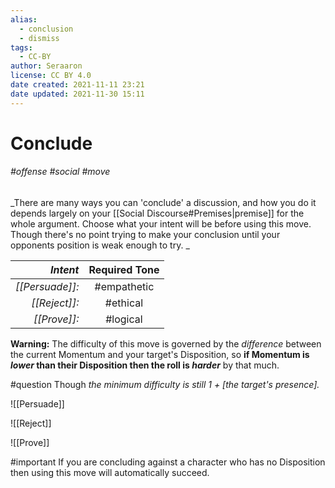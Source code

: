 ```yaml
---
alias:
  - conclusion
  - dismiss
tags:
  - CC-BY
author: Seraaron
license: CC BY 4.0
date created: 2021-11-11 23:21
date updated: 2021-11-30 15:11
---
```


# Conclude

###### #offense #social #move

_There are many ways you can 'conclude' a discussion, and how you do it depends largely on your [[Social Discourse#Premises|premise]] for the whole argument. Choose what your intent will be before using this move. Though there's no point trying to make your conclusion until your opponents position is weak enough to try. _

|        _Intent_ | Required Tone |
| ---------------:|:-------------:|
| _[[Persuade]]:_ |  #empathetic  |
|   _[[Reject]]:_ |   #ethical    |
|    _[[Prove]]:_ |   #logical    |

**Warning:** The difficulty of this move is governed by the _difference_ between the current Momentum and your target's Disposition, so **if Momentum is _lower_ than their Disposition then the roll is _harder_** by that much.

#question Though _the minimum difficulty is still 1 + [the target's presence]._

![[Persuade]]

![[Reject]]

![[Prove]]

#important If you are concluding against a character who has no Disposition then using this move will automatically succeed.
